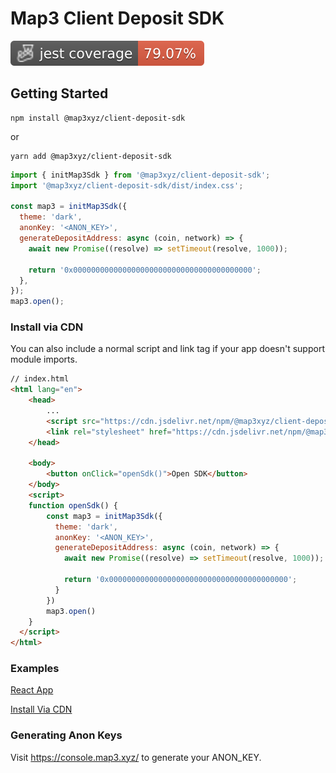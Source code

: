 # Map3 Client Deposit SDK

![Jest coverage](./badges/coverage-jest%20coverage.svg)

## Getting Started

```
npm install @map3xyz/client-deposit-sdk
```

or

```
yarn add @map3xyz/client-deposit-sdk
```

```js
import { initMap3Sdk } from '@map3xyz/client-deposit-sdk';
import '@map3xyz/client-deposit-sdk/dist/index.css';

const map3 = initMap3Sdk({
  theme: 'dark',
  anonKey: '<ANON_KEY>',
  generateDepositAddress: async (coin, network) => {
    await new Promise((resolve) => setTimeout(resolve, 1000));

    return '0x0000000000000000000000000000000000000000';
  },
});
map3.open();
```

### Install via CDN

You can also include a normal script and link tag if your app doesn't support module imports.

```html
// index.html
<html lang="en">
    <head>
        ...
        <script src="https://cdn.jsdelivr.net/npm/@map3xyz/client-deposit-sdk/dist/index.js"></script>
        <link rel="stylesheet" href="https://cdn.jsdelivr.net/npm/@map3xyz/client-deposit-sdk/dist/index.css"></link>
    </head>

    <body>
        <button onClick="openSdk()">Open SDK</button>
    </body>
    <script>
    function openSdk() {
        const map3 = initMap3Sdk({
          theme: 'dark',
          anonKey: '<ANON_KEY>',
          generateDepositAddress: async (coin, network) => {
            await new Promise((resolve) => setTimeout(resolve, 1000));

            return '0x0000000000000000000000000000000000000000';
          }
        })
        map3.open()
    }
  </script>
</html>
```

### Examples
[React App](https://codesandbox.io/s/map3-sdk-react-example-du4ow8)

[Install Via CDN](https://codesandbox.io/s/map3-sdk-cdn-demo-l9t2x5)

### Generating Anon Keys

Visit https://console.map3.xyz/ to generate your ANON_KEY.
